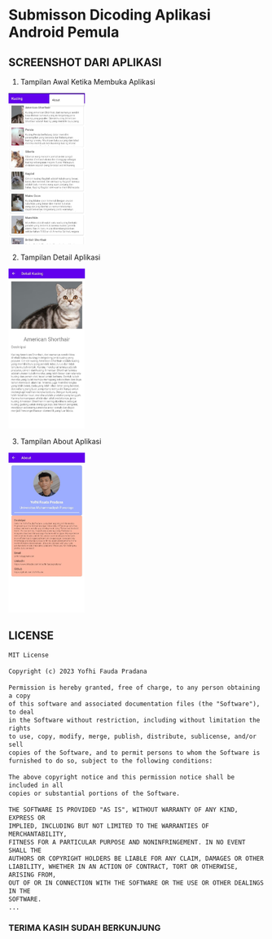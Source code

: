 # Submisson Dicoding Aplikasi Android Pemula #

## SCREENSHOT DARI APLIKASI ##

1. Tampilan Awal Ketika Membuka Aplikasi
<img src="Screenshot 1.jpeg" alt="Alt Text 1" width="150">

2. Tampilan Detail Aplikasi
<img src="Screenshot 2.jpeg" alt="Alt Text 2" width="150">

3. Tampilan About Aplikasi
<img src="Screenshot 3.jpeg" alt="Alt Text 3" width="150">


## LICENSE
```plaintext
MIT License

Copyright (c) 2023 Yofhi Fauda Pradana

Permission is hereby granted, free of charge, to any person obtaining a copy
of this software and associated documentation files (the "Software"), to deal
in the Software without restriction, including without limitation the rights
to use, copy, modify, merge, publish, distribute, sublicense, and/or sell
copies of the Software, and to permit persons to whom the Software is
furnished to do so, subject to the following conditions:

The above copyright notice and this permission notice shall be included in all
copies or substantial portions of the Software.

THE SOFTWARE IS PROVIDED "AS IS", WITHOUT WARRANTY OF ANY KIND, EXPRESS OR
IMPLIED, INCLUDING BUT NOT LIMITED TO THE WARRANTIES OF MERCHANTABILITY,
FITNESS FOR A PARTICULAR PURPOSE AND NONINFRINGEMENT. IN NO EVENT SHALL THE
AUTHORS OR COPYRIGHT HOLDERS BE LIABLE FOR ANY CLAIM, DAMAGES OR OTHER
LIABILITY, WHETHER IN AN ACTION OF CONTRACT, TORT OR OTHERWISE, ARISING FROM,
OUT OF OR IN CONNECTION WITH THE SOFTWARE OR THE USE OR OTHER DEALINGS IN THE
SOFTWARE.
...
```

### TERIMA KASIH SUDAH BERKUNJUNG ###
